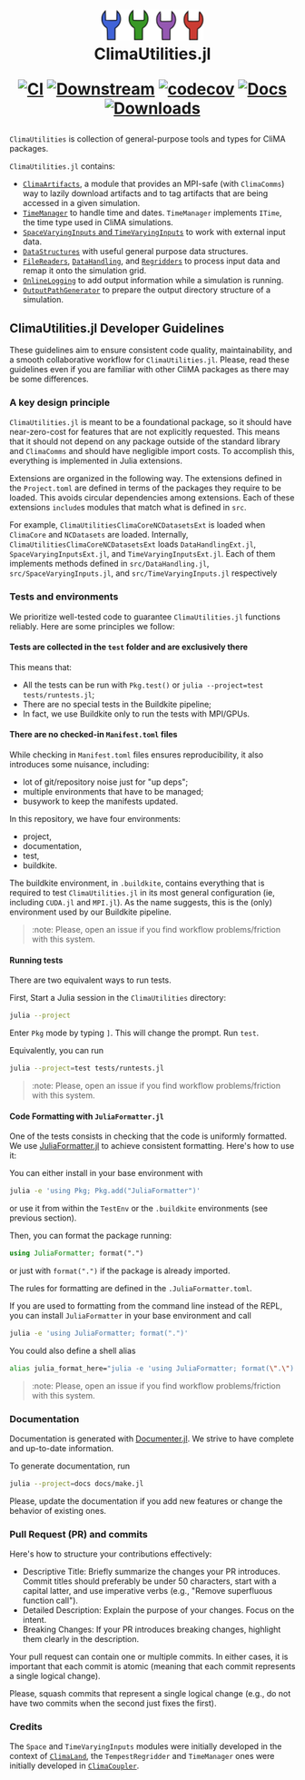 <h1 align="center">
  <img src="logo.svg" width="180px"> <br>
ClimaUtilities.jl

[![CI](https://github.com/CliMA/ClimaUtilities.jl/actions/workflows/ci.yml/badge.svg)](https://github.com/CliMA/ClimaUtilities.jl/actions/workflows/ci.yml)
[![Downstream](https://github.com/CliMA/ClimaUtilities.jl/actions/workflows/downstream.yml/badge.svg)](https://github.com/CliMA/ClimaUtilities.jl/actions/workflows/downstream.yml)
[![codecov](https://codecov.io/gh/CliMA/ClimaUtilities.jl/graph/badge.svg?token=sbYkr5ydzp)](https://codecov.io/gh/CliMA/ClimaUtilities.jl)
[![Docs](https://img.shields.io/badge/docs_are_here-click_me!-blue.svg)](https://clima.github.io/ClimaUtilities.jl/dev/)
[![Downloads](https://img.shields.io/badge/dynamic/json?url=http%3A%2F%2Fjuliapkgstats.com%2Fapi%2Fv1%2Ftotal_downloads%2FClimaUtilities&query=total_requests&suffix=%2Ftotal&label=Downloads)](http://juliapkgstats.com/pkg/ClimaUtilities)

</h1>

`ClimaUtilities` is collection of general-purpose tools and types for CliMA packages.

`ClimaUtilities.jl` contains:
- [`ClimaArtifacts`](https://clima.github.io/ClimaUtilities.jl/dev/climaartifacts/),
  a module that provides an MPI-safe (with `ClimaComms`) way to lazily download
  artifacts and to tag artifacts that are being accessed in a given simulation.
- [`TimeManager`](https://clima.github.io/ClimaUtilities.jl/dev/timemanager/) to
  handle time and dates. `TimeManager` implements `ITime`, the time type used in
  CliMA simulations.
- [`SpaceVaryingInputs` and
  `TimeVaryingInputs`](https://clima.github.io/ClimaUtilities.jl/dev/inputs/) to
  work with external input data.
- [`DataStructures`](https://clima.github.io/ClimaUtilities.jl/dev/datastrctures/)
  with useful general purpose data structures.
- [`FileReaders`](https://clima.github.io/ClimaUtilities.jl/dev/filereaders/),
  [`DataHandling`](https://clima.github.io/ClimaUtilities.jl/dev/datahandling/),
  and [`Regridders`](https://clima.github.io/ClimaUtilities.jl/dev/regridders/)
  to process input data and remap it onto the simulation grid.
- [`OnlineLogging`](https://clima.github.io/ClimaUtilities.jl/dev/onlinelogging/)
  to add output information while a simulation is running.
- [`OutputPathGenerator`](https://clima.github.io/ClimaUtilities.jl/dev/outputpathgenerator/)
  to prepare the output directory structure of a simulation.

## ClimaUtilities.jl Developer Guidelines

These guidelines aim to ensure consistent code quality, maintainability, and a
smooth collaborative workflow for `ClimaUtilities.jl`. Please, read these
guidelines even if you are familiar with other CliMA packages as there may be
some differences.

### A key design principle

`ClimaUtilities.jl` is meant to be a foundational package, so it should have
near-zero-cost for features that are not explicitly requested. This means that
it should not depend on any package outside of the standard library and
`ClimaComms` and should have negligible import costs. To accomplish this,
everything is implemented in Julia extensions.

Extensions are organized in the following way. The extensions defined in the
`Project.toml` are defined in terms of the packages they require to be loaded.
This avoids circular dependencies among extensions. Each of these extensions
`include`s modules that match what is defined in `src`.

For example, `ClimaUtilitiesClimaCoreNCDatasetsExt` is loaded when `ClimaCore`
and `NCDatasets` are loaded. Internally, `ClimaUtilitiesClimaCoreNCDatasetsExt`
loads `DataHandlingExt.jl`, `SpaceVaryingInputsExt.jl`, and
`TimeVaryingInputsExt.jl`. Each of them implements methods defined in
`src/DataHandling.jl`, `src/SpaceVaryingInputs.jl`, and
`src/TimeVaryingInputs.jl` respectively

### Tests and environments

We prioritize well-tested code to guarantee `ClimaUtilities.jl` functions
reliably. Here are some principles we follow:

#### Tests are collected in the `test` folder and are exclusively there

This means that:
- All the tests can be run with `Pkg.test()` or `julia --project=test tests/runtests.jl`;
- There are no special tests in the Buildkite pipeline;
- In fact, we use Buildkite only to run the tests with MPI/GPUs.

#### There are no checked-in `Manifest.toml` files

While checking in `Manifest.toml` files ensures reproducibility, it also
introduces some nuisance, including:
- lot of git/repository noise just for "up deps";
- multiple environments that have to be managed;
- busywork to keep the manifests updated.

In this repository, we have four environments:
- project,
- documentation,
- test,
- buildkite.

The buildkite environment, in `.buildkite`, contains everything that is required
to test `ClimaUtilities.jl` in its most general configuration (ie, including
`CUDA.jl` and `MPI.jl`). As the name suggests, this is the (only) environment
used by our Buildkite pipeline.

> :note: Please, open an issue if you find workflow problems/friction with this
> system.

#### Running tests

There are two equivalent ways to run tests.

First, Start a Julia session in the `ClimaUtilities` directory:
``` sh
julia --project
```
Enter `Pkg` mode by typing `]`. This will change the prompt. Run `test`.

Equivalently, you can run
``` sh
julia --project=test tests/runtests.jl
```

> :note: Please, open an issue if you find workflow problems/friction with this
> system.

#### Code Formatting with `JuliaFormatter.jl`

One of the tests consists in checking that the code is uniformly formatted. We
use [JuliaFormatter.jl](https://github.com/domluna/JuliaFormatter.jl) to achieve
consistent formatting. Here's how to use it:

You can either install in your base environment with
``` sh
julia -e 'using Pkg; Pkg.add("JuliaFormatter")'
```
or use it from within the `TestEnv` or the `.buildkite` environments (see previous section).

Then, you can format the package running:
``` julia
using JuliaFormatter; format(".")
```
or just with `format(".")` if the package is already imported.

The rules for formatting are defined in the `.JuliaFormatter.toml`.

If you are used to formatting from the command line instead of the REPL, you can
install `JuliaFormatter` in your base environment and call
``` sh
julia -e 'using JuliaFormatter; format(".")'
```
You could also define a shell alias
``` sh
alias julia_format_here="julia -e 'using JuliaFormatter; format(\".\")'"
```

> :note: Please, open an issue if you find workflow problems/friction with this
> system.

### Documentation

Documentation is generated with
[Documenter.jl](https://documenter.juliadocs.org/stable/). We strive to have
complete and up-to-date information.

To generate documentation, run
``` sh
julia --project=docs docs/make.jl
```

Please, update the documentation if you add new features or change the behavior
of existing ones.

### Pull Request (PR) and commits

Here's how to structure your contributions effectively:

- Descriptive Title: Briefly summarize the changes your PR introduces. Commit
  titles should preferably be under 50 characters, start with a capital latter,
  and use imperative verbs (e.g., "Remove superfluous function call").
- Detailed Description: Explain the purpose of your changes. Focus on the
  intent.
- Breaking Changes: If your PR introduces breaking changes, highlight them
  clearly in the description.

Your pull request can contain one or multiple commits. In either cases, it is
important that each commit is atomic (meaning that each commit represents a
single logical change).

Please, squash commits that represent a single logical change (e.g., do not have
two commits when the second just fixes the first).

### Credits

The `Space` and `TimeVaryingInputs` modules were initially developed in the
context of [`ClimaLand`](https://github.com/CliMA/ClimaLand.jl), the
`TempestRegridder` and `TimeManager` ones were initially developed in
[`ClimaCoupler`](https://github.com/CliMA/ClimaCoupler.jl).
